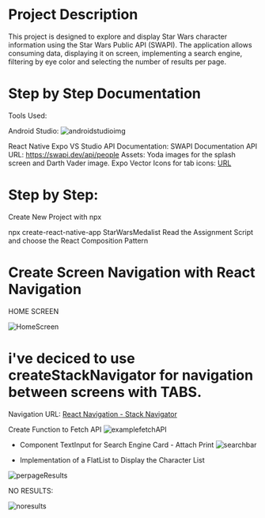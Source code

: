 # Project Description
This project is designed to explore and display Star Wars character information using the Star Wars Public API (SWAPI). The application allows consuming data, displaying it on screen, implementing a search engine, filtering by eye color and selecting the number of results per page.



# Step by Step Documentation
Tools Used:

Android Studio: 
![androidstudioimg](https://github.com/user-attachments/assets/1bf17404-7b75-42fd-a2f3-ac03d6ba5fe1)

React Native Expo
VS Studio
API Documentation: SWAPI Documentation
API URL: https://swapi.dev/api/people
Assets: Yoda images for the splash screen and Darth Vader image.
Expo Vector Icons for tab icons: [URL](https://icons.expo.fyi/Index)

# Step by Step:

Create New Project with npx


npx create-react-native-app StarWarsMedalist
Read the Assignment Script and choose the React Composition Pattern

# Create Screen Navigation with React Navigation
HOME SCREEN

![HomeScreen](https://github.com/user-attachments/assets/0bbef5c1-4c4a-4da1-a875-e9d0d181e51c)


# i've deciced to use createStackNavigator for navigation between screens with TABS.

Navigation URL: [React Navigation - Stack Navigator](https://reactnavigation.org/docs/hello-react-navigation/)

Create Function to Fetch API
![examplefetchAPI](https://github.com/user-attachments/assets/a7e68565-41f1-40c3-b240-3a2732e7a9f9)


  
-  Component TextInput for Search Engine Card - Attach Print
![searchbar](https://github.com/user-attachments/assets/517f5519-b31f-4712-992f-373956b9ef17)

- Implementation of a FlatList to Display the Character List

![perpageResults](https://github.com/user-attachments/assets/8cd4959a-63ac-4f23-a7a6-3dca9a135c20)

NO RESULTS:

![noresults](https://github.com/user-attachments/assets/e89d1336-a1f5-4e8f-9a5c-0bc4a9465bd0)




